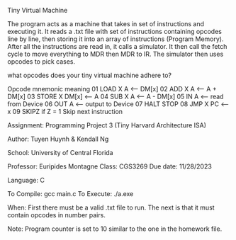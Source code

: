 Tiny Virtual Machine

The program acts as a machine that takes in set of instructions and executing it. 
It reads a .txt file with set of instructions containing opcodes line by line, then
storing it into an array of instructions (Program Memory). After all the instructions
are read in, it calls a simulator. It then call the fetch cycle to move everything
to MDR then MDR to IR. The simulator then uses opcodes to pick cases.

what opcodes does your tiny virtual machine adhere to?

Opcode  mnemonic    meaning
01      LOAD X      A <— DM[x]
02      ADD X       A <— A + DM[x]
03      STORE X     DM[x] <— A 
04      SUB X       A <— A - DM[x]
05      IN          A <— read from Device
06      OUT         A <— output to Device
07      HALT        STOP
08      JMP X       PC <— x
09      SKIPZ       if Z = 1 Skip next instruction


Assignment: Programming Project 3 (Tiny Harvard Architecture ISA)

Author: Tuyen Huynh & Kendall Ng 

School: University of Central Florida

Professor:  Euripides Montagne
Class:      CGS3269
Due date:   11/28/2023

Language: C

To Compile: gcc main.c
To Execute: ./a.exe

When: First there must be a valid .txt file to run. The next is that it must contain opcodes in number pairs.

Note: Program counter is set to 10 similar to the one in the homework file. 
